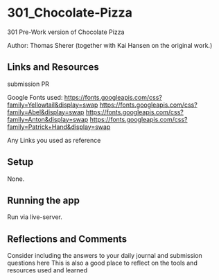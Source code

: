 # 301_Chocolate-Pizza
301 Pre-Work version of Chocolate Pizza

Author: Thomas Sherer (together with Kai Hansen on the original work.)

## Links and Resources
submission PR

Google Fonts used:
https://fonts.googleapis.com/css?family=Yellowtail&display=swap
https://fonts.googleapis.com/css?family=Abel&display=swap
https://fonts.googleapis.com/css?family=Anton&display=swap
https://fonts.googleapis.com/css?family=Patrick+Hand&display=swap

Any Links you used as reference

## Setup
None.

## Running the app
Run via live-server.

## Reflections and Comments
Consider including the answers to your daily journal and submission questions here
This is also a good place to reflect on the tools and resources used and learned